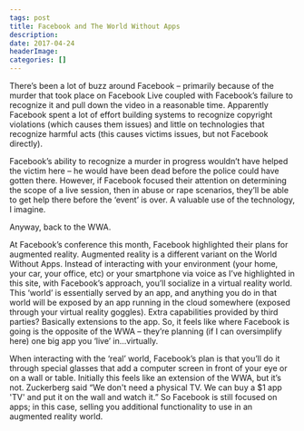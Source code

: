 ```yaml
---
tags: post
title: Facebook and The World Without Apps
description: 
date: 2017-04-24
headerImage: 
categories: []
---
```


There’s been a lot of buzz around Facebook – primarily because of the murder that took place on Facebook Live coupled with Facebook’s failure to recognize it and pull down the video in a reasonable time. Apparently Facebook spent a lot of effort building systems to recognize copyright violations (which causes them issues) and little on technologies that recognize harmful acts (this causes victims issues, but not Facebook directly).

Facebook’s ability to recognize a murder in progress wouldn’t have helped the victim here – he would have been dead before the police could have gotten there. However, if Facebook focused their attention on determining the scope of a live session, then in abuse or rape scenarios, they’ll be able to get help there before the ‘event’ is over. A valuable use of the technology, I imagine.

Anyway, back to the WWA.

At Facebook’s conference this month, Facebook highlighted their plans for augmented reality. Augmented reality is a different variant on the World Without Apps. Instead of interacting with your environment (your home, your car, your office, etc) or your smartphone via voice as I’ve highlighted in this site, with Facebook’s approach, you’ll socialize in a virtual reality world. This ‘world’ is essentially served by an app, and anything you do in that world will be exposed by an app running in the cloud somewhere (exposed through your virtual reality goggles). Extra capabilities provided by third parties? Basically extensions to the app. So, it feels like where Facebook is going is the opposite of the WWA – they’re planning (if I can oversimplify here) one big app you ‘live’ in…virtually.

When interacting with the ‘real’ world, Facebook’s plan is that you’ll do it through special glasses that add a computer screen in front of your eye or on a wall or table. Initially this feels like an extension of the WWA, but it’s not. Zuckerberg said “We don't need a physical TV. We can buy a $1 app 'TV' and put it on the wall and watch it.” So Facebook is still focused on apps; in this case, selling you additional functionality to use in an augmented reality world.